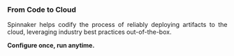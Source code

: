 ### From Code to Cloud 

<p style="text-align: justify">
Spinnaker helps codify the process of reliably deploying artifacts to the cloud, leveraging industry best practices out-of-the-box. 
</p>
<p style="text-align: left">
<strong>Configure once, run anytime.</strong>
</p>
